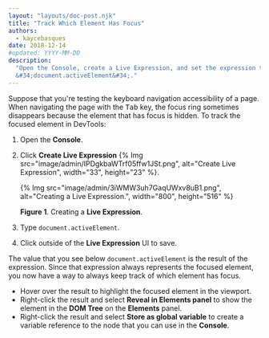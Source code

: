 ```yaml
---
layout: "layouts/doc-post.njk"
title: "Track Which Element Has Focus"
authors:
  - kaycebasques
date: 2018-12-14
#updated: YYYY-MM-DD
description:
  "Open the Console, create a Live Expression, and set the expression to
  &#34;document.activeElement&#34;."
---
```


Suppose that you're testing the keyboard navigation accessibility of a page. When navigating the
page with the <kbd>Tab</kbd> key, the focus ring sometimes disappears because the element that has
focus is hidden. To track the focused element in DevTools:

1.  Open the **Console**.
2.  Click **Create Live Expression**
    {% Img src="image/admin/IPDgkbaWTrf05ffw1JSt.png", alt="Create Live Expression", width="33", height="23" %}.

    {% Img src="image/admin/3iWMW3uh7GaqUWxv8uB1.png", alt="Creating a Live Expression.", width="800", height="516" %}

    **Figure 1**. Creating a **Live Expression**.

3.  Type `document.activeElement`.
4.  Click outside of the **Live Expression** UI to save.

The value that you see below `document.activeElement` is the result of the expression. Since that
expression always represents the focused element, you now have a way to always keep track of which
element has focus.

- Hover over the result to highlight the focused element in the viewport.
- Right-click the result and select **Reveal in Elements panel** to show the element in the **DOM
  Tree** on the **Elements** panel.
- Right-click the result and select **Store as global variable** to create a variable reference to
  the node that you can use in the **Console**.
